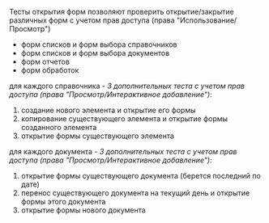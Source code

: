 Тесты открытия форм позволяют проверить открытие/закрытие различных форм  с учетом прав доступа (права "Использование/Просмотр") 

* форм списков и форм выбора справочников
* форм списков и форм выбора документов
* форм отчетов 
* форм обработок 

для каждого справочника - *3 дополнительных теста c учетом прав доступа (права "Просмотр/Интерактивное добавление")*: 

1. создание нового элемента и открытие его формы
1. копирование существующего элемента и открытие формы созданного элемента 
1. открытие формы существующего элемента 


для каждого документа - *3 дополнительных теста c учетом прав доступа (права "Просмотр/Интерактивное добавление")*:

1. открытие формы существующего документа (берется последний по дате)
1. перенос существующего документа на текущий день и открытие формы этого документа
1. открытие формы нового документа